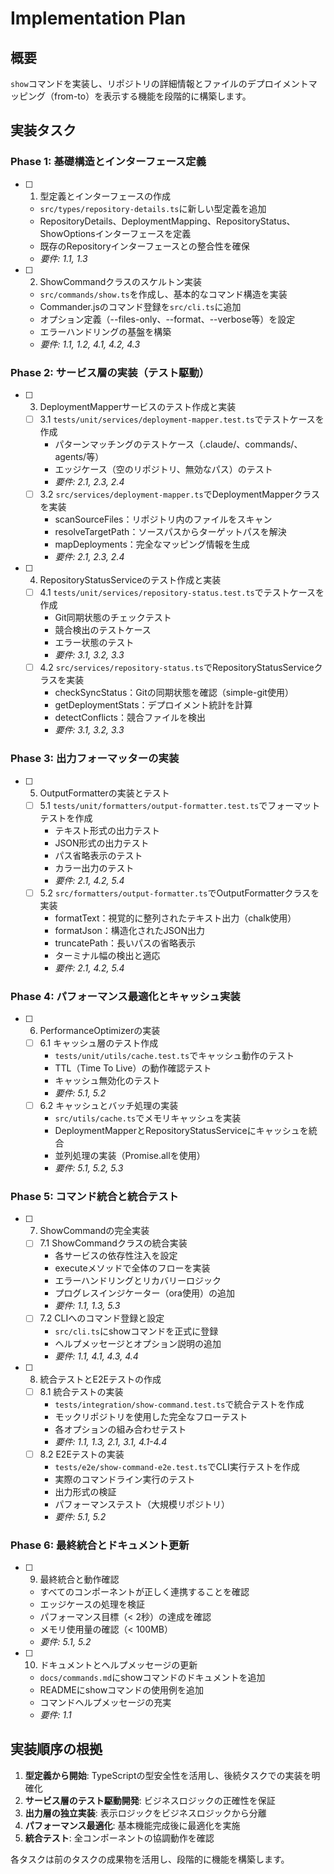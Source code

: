 # Implementation Plan

## 概要
`show`コマンドを実装し、リポジトリの詳細情報とファイルのデプロイメントマッピング（from-to）を表示する機能を段階的に構築します。

## 実装タスク

### Phase 1: 基礎構造とインターフェース定義

- [ ] 1. 型定義とインターフェースの作成
  - `src/types/repository-details.ts`に新しい型定義を追加
  - RepositoryDetails、DeploymentMapping、RepositoryStatus、ShowOptionsインターフェースを定義
  - 既存のRepositoryインターフェースとの整合性を確保
  - _要件: 1.1, 1.3_

- [ ] 2. ShowCommandクラスのスケルトン実装
  - `src/commands/show.ts`を作成し、基本的なコマンド構造を実装
  - Commander.jsのコマンド登録を`src/cli.ts`に追加
  - オプション定義（--files-only、--format、--verbose等）を設定
  - エラーハンドリングの基盤を構築
  - _要件: 1.1, 1.2, 4.1, 4.2, 4.3_

### Phase 2: サービス層の実装（テスト駆動）

- [ ] 3. DeploymentMapperサービスのテスト作成と実装
  - [ ] 3.1 `tests/unit/services/deployment-mapper.test.ts`でテストケースを作成
    - パターンマッチングのテストケース（.claude/、commands/、agents/等）
    - エッジケース（空のリポジトリ、無効なパス）のテスト
    - _要件: 2.1, 2.3, 2.4_
  - [ ] 3.2 `src/services/deployment-mapper.ts`でDeploymentMapperクラスを実装
    - scanSourceFiles：リポジトリ内のファイルをスキャン
    - resolveTargetPath：ソースパスからターゲットパスを解決
    - mapDeployments：完全なマッピング情報を生成
    - _要件: 2.1, 2.3, 2.4_

- [ ] 4. RepositoryStatusServiceのテスト作成と実装
  - [ ] 4.1 `tests/unit/services/repository-status.test.ts`でテストケースを作成
    - Git同期状態のチェックテスト
    - 競合検出のテストケース
    - エラー状態のテスト
    - _要件: 3.1, 3.2, 3.3_
  - [ ] 4.2 `src/services/repository-status.ts`でRepositoryStatusServiceクラスを実装
    - checkSyncStatus：Gitの同期状態を確認（simple-git使用）
    - getDeploymentStats：デプロイメント統計を計算
    - detectConflicts：競合ファイルを検出
    - _要件: 3.1, 3.2, 3.3_

### Phase 3: 出力フォーマッターの実装

- [ ] 5. OutputFormatterの実装とテスト
  - [ ] 5.1 `tests/unit/formatters/output-formatter.test.ts`でフォーマットテストを作成
    - テキスト形式の出力テスト
    - JSON形式の出力テスト
    - パス省略表示のテスト
    - カラー出力のテスト
    - _要件: 2.1, 4.2, 5.4_
  - [ ] 5.2 `src/formatters/output-formatter.ts`でOutputFormatterクラスを実装
    - formatText：視覚的に整列されたテキスト出力（chalk使用）
    - formatJson：構造化されたJSON出力
    - truncatePath：長いパスの省略表示
    - ターミナル幅の検出と適応
    - _要件: 2.1, 4.2, 5.4_

### Phase 4: パフォーマンス最適化とキャッシュ実装

- [ ] 6. PerformanceOptimizerの実装
  - [ ] 6.1 キャッシュ層のテスト作成
    - `tests/unit/utils/cache.test.ts`でキャッシュ動作のテスト
    - TTL（Time To Live）の動作確認テスト
    - キャッシュ無効化のテスト
    - _要件: 5.1, 5.2_
  - [ ] 6.2 キャッシュとバッチ処理の実装
    - `src/utils/cache.ts`でメモリキャッシュを実装
    - DeploymentMapperとRepositoryStatusServiceにキャッシュを統合
    - 並列処理の実装（Promise.allを使用）
    - _要件: 5.1, 5.2, 5.3_

### Phase 5: コマンド統合と統合テスト

- [ ] 7. ShowCommandの完全実装
  - [ ] 7.1 ShowCommandクラスの統合実装
    - 各サービスの依存性注入を設定
    - executeメソッドで全体のフローを実装
    - エラーハンドリングとリカバリーロジック
    - プログレスインジケーター（ora使用）の追加
    - _要件: 1.1, 1.3, 5.3_
  - [ ] 7.2 CLIへのコマンド登録と設定
    - `src/cli.ts`にshowコマンドを正式に登録
    - ヘルプメッセージとオプション説明の追加
    - _要件: 1.1, 4.1, 4.3, 4.4_

- [ ] 8. 統合テストとE2Eテストの作成
  - [ ] 8.1 統合テストの実装
    - `tests/integration/show-command.test.ts`で統合テストを作成
    - モックリポジトリを使用した完全なフローテスト
    - 各オプションの組み合わせテスト
    - _要件: 1.1, 1.3, 2.1, 3.1, 4.1-4.4_
  - [ ] 8.2 E2Eテストの実装
    - `tests/e2e/show-command-e2e.test.ts`でCLI実行テストを作成
    - 実際のコマンドライン実行のテスト
    - 出力形式の検証
    - パフォーマンステスト（大規模リポジトリ）
    - _要件: 5.1, 5.2_

### Phase 6: 最終統合とドキュメント更新

- [ ] 9. 最終統合と動作確認
  - すべてのコンポーネントが正しく連携することを確認
  - エッジケースの処理を検証
  - パフォーマンス目標（< 2秒）の達成を確認
  - メモリ使用量の確認（< 100MB）
  - _要件: 5.1, 5.2_

- [ ] 10. ドキュメントとヘルプメッセージの更新
  - `docs/commands.md`にshowコマンドのドキュメントを追加
  - READMEにshowコマンドの使用例を追加
  - コマンドヘルプメッセージの充実
  - _要件: 1.1_

## 実装順序の根拠

1. **型定義から開始**: TypeScriptの型安全性を活用し、後続タスクでの実装を明確化
2. **サービス層のテスト駆動開発**: ビジネスロジックの正確性を保証
3. **出力層の独立実装**: 表示ロジックをビジネスロジックから分離
4. **パフォーマンス最適化**: 基本機能完成後に最適化を実施
5. **統合テスト**: 全コンポーネントの協調動作を確認

各タスクは前のタスクの成果物を活用し、段階的に機能を構築します。